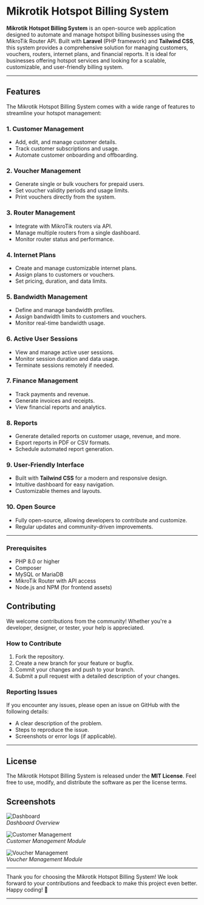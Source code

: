 
# Mikrotik Hotspot Billing System

**Mikrotik Hotspot Billing System** is an open-source web application designed to automate and manage hotspot billing businesses using the MikroTik Router API. Built with **Laravel** (PHP framework) and **Tailwind CSS**, this system provides a comprehensive solution for managing customers, vouchers, routers, internet plans, and financial reports. It is ideal for businesses offering hotspot services and looking for a scalable, customizable, and user-friendly billing system.

---

## Features

The Mikrotik Hotspot Billing System comes with a wide range of features to streamline your hotspot management:

### 1. **Customer Management**
   - Add, edit, and manage customer details.
   - Track customer subscriptions and usage.
   - Automate customer onboarding and offboarding.

### 2. **Voucher Management**
   - Generate single or bulk vouchers for prepaid users.
   - Set voucher validity periods and usage limits.
   - Print vouchers directly from the system.

### 3. **Router Management**
   - Integrate with MikroTik routers via API.
   - Manage multiple routers from a single dashboard.
   - Monitor router status and performance.

### 4. **Internet Plans**
   - Create and manage customizable internet plans.
   - Assign plans to customers or vouchers.
   - Set pricing, duration, and data limits.

### 5. **Bandwidth Management**
   - Define and manage bandwidth profiles.
   - Assign bandwidth limits to customers and vouchers.
   - Monitor real-time bandwidth usage.

### 6. **Active User Sessions**
   - View and manage active user sessions.
   - Monitor session duration and data usage.
   - Terminate sessions remotely if needed.

### 7. **Finance Management**
   - Track payments and revenue.
   - Generate invoices and receipts.
   - View financial reports and analytics.

### 8. **Reports**
   - Generate detailed reports on customer usage, revenue, and more.
   - Export reports in PDF or CSV formats.
   - Schedule automated report generation.

### 9. **User-Friendly Interface**
   - Built with **Tailwind CSS** for a modern and responsive design.
   - Intuitive dashboard for easy navigation.
   - Customizable themes and layouts.

### 10. **Open Source**
   - Fully open-source, allowing developers to contribute and customize.
   - Regular updates and community-driven improvements.

---

### Prerequisites
- PHP 8.0 or higher
- Composer
- MySQL or MariaDB
- MikroTik Router with API access
- Node.js and NPM (for frontend assets)

## Contributing

We welcome contributions from the community! Whether you're a developer, designer, or tester, your help is appreciated.

### How to Contribute
1. Fork the repository.
2. Create a new branch for your feature or bugfix.
3. Commit your changes and push to your branch.
4. Submit a pull request with a detailed description of your changes.

### Reporting Issues
If you encounter any issues, please open an issue on GitHub with the following details:
- A clear description of the problem.
- Steps to reproduce the issue.
- Screenshots or error logs (if applicable).

---

## License

The Mikrotik Hotspot Billing System is released under the **MIT License**. Feel free to use, modify, and distribute the software as per the license terms.

## Screenshots

![Dashboard](link-to-dashboard-screenshot)  
*Dashboard Overview*

![Customer Management](link-to-customer-mgt-screenshot)  
*Customer Management Module*

![Voucher Management](link-to-voucher-mgt-screenshot)  
*Voucher Management Module*

---

Thank you for choosing the Mikrotik Hotspot Billing System! We look forward to your contributions and feedback to make this project even better. Happy coding! 🚀

---
